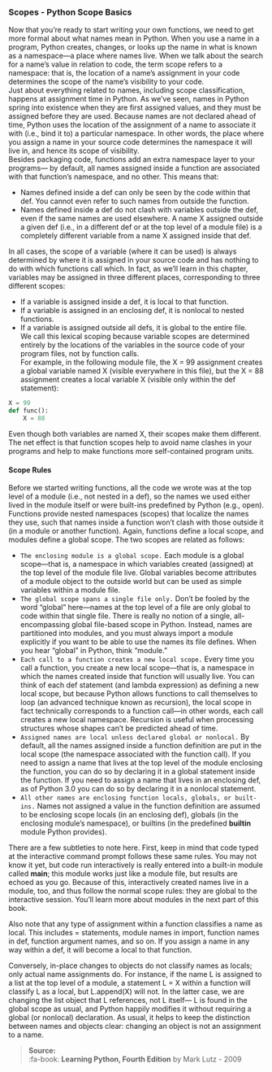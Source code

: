 ### Scopes - Python Scope Basics

Now that you’re ready to start writing your own functions, we need to get more formal
about what names mean in Python. When you use a name in a program, Python creates,
changes, or looks up the name in what is known as a namespace—a place where names
live. When we talk about the search for a name’s value in relation to code, the term
scope refers to a namespace: that is, the location of a name’s assignment in your code
determines the scope of the name’s visibility to your code.  
Just about everything related to names, including scope classification, happens at assignment
time in Python. As we’ve seen, names in Python spring into existence when
they are first assigned values, and they must be assigned before they are used. Because
names are not declared ahead of time, Python uses the location of the assignment of a
name to associate it with (i.e., bind it to) a particular namespace. In other words, the
place where you assign a name in your source code determines the namespace it will
live in, and hence its scope of visibility.  
Besides packaging code, functions add an extra namespace layer to your programs—
by default, all names assigned inside a function are associated with that function’s
namespace, and no other. This means that:  


- Names defined inside a def can only be seen by the code within that def. You cannot
even refer to such names from outside the function.  
- Names defined inside a def do not clash with variables outside the def, even if the
same names are used elsewhere. A name X assigned outside a given def (i.e., in a
different def or at the top level of a module file) is a completely different variable
from a name X assigned inside that def.  


In all cases, the scope of a variable (where it can be used) is always determined by where
it is assigned in your source code and has nothing to do with which functions call which.
In fact, as we’ll learn in this chapter, variables may be assigned in three different places,
corresponding to three different scopes:  
- If a variable is assigned inside a def, it is local to that function.  
- If a variable is assigned in an enclosing def, it is nonlocal to nested functions.  
- If a variable is assigned outside all defs, it is global to the entire file.  
We call this lexical scoping because variable scopes are determined entirely by the locations
of the variables in the source code of your program files, not by function calls.  
For example, in the following module file, the X = 99 assignment creates a global variable
named X (visible everywhere in this file), but the X = 88 assignment creates a
local variable X (visible only within the def statement):  

```python
X = 99
def func():
    X = 88
```

Even though both variables are named X, their scopes make them different. The net
effect is that function scopes help to avoid name clashes in your programs and help to
make functions more self-contained program units.  

#### Scope Rules
 Before we started writing functions, all the code we wrote was at the top level of a
module (i.e., not nested in a def), so the names we used either lived in the module itself
or were built-ins predefined by Python (e.g., open). Functions provide nested namespaces
(scopes) that localize the names they use, such that names inside a function
won’t clash with those outside it (in a module or another function). Again, functions
define a local scope, and modules define a global scope. The two scopes are related as
follows:  
- `The enclosing module is a global scope.` Each module is a global scope—that
is, a namespace in which variables created (assigned) at the top level of the module
file live. Global variables become attributes of a module object to the outside world
but can be used as simple variables within a module file.
- `The global scope spans a single file only.` Don’t be fooled by the word “global”
here—names at the top level of a file are only global to code within that single file.
There is really no notion of a single, all-encompassing global file-based scope in Python. Instead, names are partitioned into modules, and you must always import
a module explicitly if you want to be able to use the names its file defines. When
you hear “global” in Python, think “module.”  
- `Each call to a function creates a new local scope.` Every time you call a function,
you create a new local scope—that is, a namespace in which the names created
inside that function will usually live. You can think of each def statement (and
lambda expression) as defining a new local scope, but because Python allows functions
to call themselves to loop (an advanced technique known as recursion), the
local scope in fact technically corresponds to a function call—in other words, each
call creates a new local namespace. Recursion is useful when processing structures
whose shapes can’t be predicted ahead of time.  
- `Assigned names are local unless declared global or nonlocal.` By default, all
the names assigned inside a function definition are put in the local scope (the
namespace associated with the function call). If you need to assign a name that
lives at the top level of the module enclosing the function, you can do so by declaring
it in a global statement inside the function. If you need to assign a name
that lives in an enclosing def, as of Python 3.0 you can do so by declaring it in a
nonlocal statement.  
- `All other names are enclosing function locals, globals, or built-ins.` Names
not assigned a value in the function definition are assumed to be enclosing scope
locals (in an enclosing def), globals (in the enclosing module’s namespace), or builtins
(in the predefined __builtin__ module Python provides).


There are a few subtleties to note here. First, keep in mind that code typed at the
interactive command prompt follows these same rules. You may not know it yet, but
code run interactively is really entered into a built-in module called __main__; this
module works just like a module file, but results are echoed as you go. Because of this,
interactively created names live in a module, too, and thus follow the normal scope
rules: they are global to the interactive session. You’ll learn more about modules in the
next part of this book.

Also note that any type of assignment within a function classifies a name as local. This
includes = statements, module names in import, function names in def, function argument
names, and so on. If you assign a name in any way within a def, it will become a
local to that function.

Conversely, in-place changes to objects do not classify names as locals; only actual name
assignments do. For instance, if the name L is assigned to a list at the top level of a
module, a statement L = X within a function will classify L as a local, but L.append(X)
will not. In the latter case, we are changing the list object that L references, not L itself—
L is found in the global scope as usual, and Python happily modifies it without requiring
a global (or nonlocal) declaration. As usual, it helps to keep the distinction between
names and objects clear: changing an object is not an assignment to a name.






> **Source:**   
> :fa-book:  **Learning Python, Fourth Edition** by Mark Lutz  - 2009